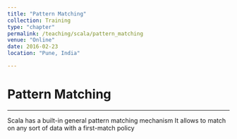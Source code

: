 ```yaml
---
title: "Pattern Matching"
collection: Training
type: "chapter"
permalink: /teaching/scala/pattern_matching
venue: "Online"
date: 2016-02-23
location: "Pune, India"

---
```

# Pattern Matching
---
Scala has a built-in general pattern matching mechanism
It allows to match on any sort of data with a first-match policy

